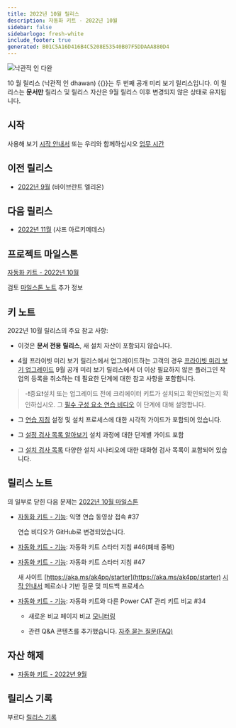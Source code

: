 ```yaml
---
title: 2022년 10월 릴리스
description: 자동화 키트 - 2022년 10월
sidebar: false
sidebarlogo: fresh-white
include_footer: true
generated: B01C5A16D416B4C5208E53540B07F5DDAAA880D4
---
```


![낙관적 인 다완](/images/upbeat-dhawan.png)

10 월 릴리스 (낙관적 인 dhawan) {{<product-name>}}는 두 번째 공개 미리 보기 릴리스입니다. 이 릴리스는 **문서만** 릴리스 및 릴리스 자산은 9월 릴리스 이후 변경되지 않은 상태로 유지됩니다.

## 시작

사용해 보기 [시작 안내서](/ko/get-started) 또는 우리와 함께하십시오 [업무 시간](/ko/office-hours)

## 이전 릴리스

- [2022년 9월](/ko/releases/september-2022) (바이브란트 엘리온)

## 다음 릴리스

- [2022년 11월](/ko/releases/november-2022) (샤프 아르키메데스)

## 프로젝트 마일스톤

[자동화 키트 - 2022년 10월](https://github.com/orgs/microsoft/projects/486/views/3)

검토 [마일스톤 노트](/ko/releases/milestones) 추가 정보

## 키 노트

2022년 10월 릴리스의 주요 참고 사항:

- 이것은 **문서 전용 릴리스**, 새 설치 자산이 포함되지 않습니다.

- 4월 프라이빗 미리 보기 릴리스에서 업그레이드하는 고객의 경우 [프라이빗 미리 보기 업그레이드](https://github.com/microsoft/powercat-automation-kit/blob/main/docs/private-preview-upgrade.md) 9월 공개 미리 보기 릴리스에서 더 이상 필요하지 않은 플러그인 작업의 등록을 취소하는 데 필요한 단계에 대한 참고 사항을 포함합니다.

> -❗중요❗설치 또는 업그레이드 전에 크리에이터 키트가 설치되고 확인되었는지 확인하십시오. 그 [필수 구성 요소 연습 비디오](https://github.com/microsoft/powercat-automation-kit/blob/main/docs/walkthrough.md) 이 단계에 대해 설명합니다.

- 그 [연습 지침](https://github.com/microsoft/powercat-automation-kit/blob/main/docs/walkthrough.md) 설정 및 설치 프로세스에 대한 시각적 가이드가 포함되어 있습니다.

- 그 [설정 검사 목록 알아보기](https://learn.microsoft.com/power-automate/guidance/automation-kit/setup/setup-checklist) 설치 과정에 대한 단계별 가이드 포함

- 그 [설치 검사 목록](/ko/get-started/install-checklist) 다양한 설치 시나리오에 대한 대화형 검사 목록이 포함되어 있습니다.

## 릴리스 노트

의 일부로 닫힌 다음 문제는 [2022년 10월 마일스톤](https://github.com/orgs/microsoft/projects/486/views/3)

- [자동화 키트 - 기능](https://github.com/microsoft/powercat-automation-kit/issues/37): 익명 연습 동영상 접속 #37

  연습 비디오가 GitHub로 변경되었습니다.

- [자동화 키트 - 기능](https://github.com/microsoft/powercat-automation-kit/issues/46): 자동화 키트 스타터 지침 #46(폐쇄 중복)

- [자동화 키트 - 기능](https://github.com/microsoft/powercat-automation-kit/issues/47): 자동화 키트 스타터 지침 #47

  새 사이트 [https://aka.ms/ak4pp/starter](https://aka.ms/ak4pp/starter)
  [시작 안내서](https://microsoft.github.io/powercat-automation-kit/get-started/) 페르소나 기반 질문 및 피드백 프로세스

- [자동화 키트 - 기능](https://github.com/microsoft/powercat-automation-kit/issues/34): 자동화 키트와 다른 Power CAT 관리 키트 비교 #34

  - 새로운 비교 페이지 비교 [모니터링](https://microsoft.github.io/powercat-automation-kit/monitoring-compare/)
  
  - 관련 Q&A 콘텐츠를 추가했습니다. [자주 묻는 질문(FAQ)](https://microsoft.github.io/powercat-automation-kit/frequently-asked-questions/)

## 자산 해제

- [자동화 키트 - 2022년 9월](https://github.com/microsoft/powercat-automation-kit/releases/tag/AutomationKit-September2022)

## 릴리스 기록

부르다 [릴리스 기록](/ko/releases)
